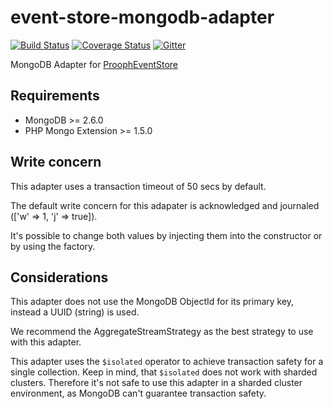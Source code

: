 # event-store-mongodb-adapter

[![Build Status](https://travis-ci.org/prooph/event-store-mongodb-adapter.svg?branch=master)](https://travis-ci.org/prooph/event-store-mongodb-adapter)
[![Coverage Status](https://coveralls.io/repos/prooph/event-store-mongodb-adapter/badge.svg?branch=master&service=github)](https://coveralls.io/github/prooph/event-store-mongodb-adapter?branch=master)
[![Gitter](https://badges.gitter.im/Join%20Chat.svg)](https://gitter.im/prooph/improoph)

MongoDB Adapter for [ProophEventStore](https://github.com/prooph/event-store)

Requirements
------------

- MongoDB >= 2.6.0
- PHP Mongo Extension >= 1.5.0

Write concern
-------------

This adapter uses a transaction timeout of 50 secs by default.

The default write concern for this adapater is acknowledged and journaled (['w' => 1, 'j' => true]).

It's possible to change both values by injecting them into the constructor or by using the factory.

Considerations
--------------

This adapter does not use the MongoDB ObjectId for its primary key, instead a UUID (string) is used.

We recommend the AggregateStreamStrategy as the best strategy to use with this adapter.

This adapter uses the `$isolated` operator to achieve transaction safety for a single collection.
Keep in mind, that `$isolated` does not work with sharded clusters. Therefore it's not safe to use this adapter
in a sharded cluster environment, as MongoDB can't guarantee transaction safety.
